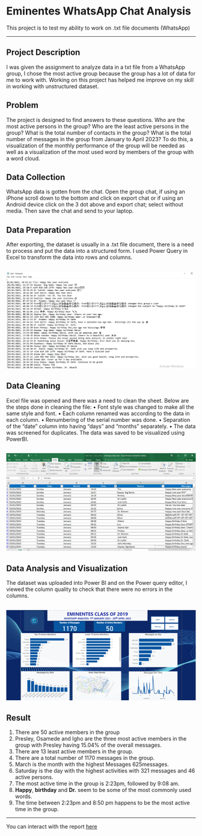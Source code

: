 # Eminentes WhatsApp Chat Analysis
This project is to test my ability to work on .txt file documents (WhatsApp)

---

## Project Description
I was given the assignment to analyze data in a txt file from a WhatsApp group, I chose the most active group because the group has a lot of data for me to work with. Working on this project has helped me improve on my skill in working with unstructured dataset.

## Problem
The project is designed to find answers to these questions. Who are the most active persons in the group? Who are the least active persons in the group? 
What is the total number of contacts in the group? What is the total number of messages in the group from January to April 2023? To do this, a visualization of the monthly performance of the group will be needed as well as a visualization of the most used word by members of the group with a word cloud.

## Data Collection
WhatsApp data is gotten from the chat. Open the group chat, if using an iPhone scroll down to the bottom and click on export chat or if using an Android device click on the 3 dot above and export chat; select without media. Then save the chat and send to your laptop.

## Data Preparation
After exporting, the dataset is usually in a .txt file document, there is a need to process and put the data into a structured form. I used Power Query in Excel to transform the data into rows and columns.

![](Text_chat..png)
--------

## Data Cleaning
Excel file was opened and there was a need to clean the sheet. Below are the steps done in cleaning the file:
•	Font style was changed to make all the same style and font.
•	Each column renamed was according to the data in each column. 
•	Renumbering of the serial number was done.
•	Separation of the “date” column into having “days” and “months” separately.
•	The data was screened for duplicates.
The data was saved to be visualized using PowerBI.

![](Power_query.png)
-------

## Data Analysis and Visualization
The dataset was uploaded into Power BI and on the Power query editor, I viewed the column quality to check that there were no errors in the columns.

![](Dashboard.png)
-------

## Result
1. There are 50 active members in the group 
2. Presley, Osamede and Igho are the three most active members in the group with Presley having 15.04% of the overall messages.
3. There are 13 least active members in the group.
4. There are a total number of 1170 messages in the group.
5. March is the month with the highest Messages 625messages.
6. Saturday is the day with the highest activities with 321 messages and 46 active persons.
7. The most active time in the group is 2:23pm, followed by 9:08 am. 
8. **Happy**, **birthday** and **Dr.** seem to be some of the most commonly used words.
9. The time between 2:23pm and 8:50 pm happens to be the most active time in the group.
---

You can interact with the report [here](https://app.powerbi.com/view?r=eyJrIjoiMjcwZjY2ZDgtNjViZC00MTNhLTlkNWEtNDk2NGU4MjhlMmFiIiwidCI6IjdhMTVkMzY1LTc3YTgtNGEzOC1iN2QyLTJiYzg0ZjYzN2JhOCJ9)
